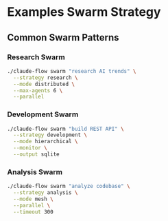 # Examples Swarm Strategy

## Common Swarm Patterns

### Research Swarm
```bash
./claude-flow swarm "research AI trends" \
  --strategy research \
  --mode distributed \
  --max-agents 6 \
  --parallel
```

### Development Swarm
```bash
./claude-flow swarm "build REST API" \
  --strategy development \
  --mode hierarchical \
  --monitor \
  --output sqlite
```

### Analysis Swarm
```bash
./claude-flow swarm "analyze codebase" \
  --strategy analysis \
  --mode mesh \
  --parallel \
  --timeout 300
```
